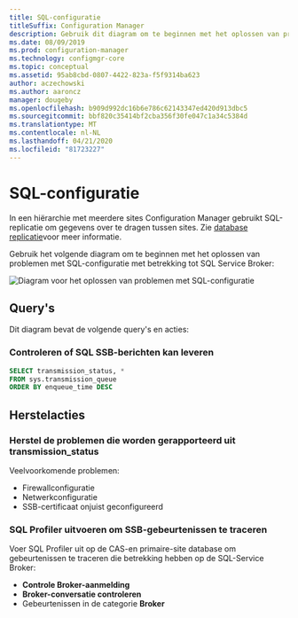 ```yaml
---
title: SQL-configuratie
titleSuffix: Configuration Manager
description: Gebruik dit diagram om te beginnen met het oplossen van problemen met SQL-configuratie voor Configuration Manager
ms.date: 08/09/2019
ms.prod: configuration-manager
ms.technology: configmgr-core
ms.topic: conceptual
ms.assetid: 95ab8cbd-0807-4422-823a-f5f9314ba623
author: aczechowski
ms.author: aaroncz
manager: dougeby
ms.openlocfilehash: b909d992dc16b6e786c62143347ed420d913dbc5
ms.sourcegitcommit: bbf820c35414bf2cba356f30fe047c1a34c5384d
ms.translationtype: MT
ms.contentlocale: nl-NL
ms.lasthandoff: 04/21/2020
ms.locfileid: "81723227"
---
```

# <a name="sql-configuration"></a>SQL-configuratie

In een hiërarchie met meerdere sites Configuration Manager gebruikt SQL-replicatie om gegevens over te dragen tussen sites. Zie [database replicatie](../../../plan-design/hierarchy/database-replication.md)voor meer informatie.

Gebruik het volgende diagram om te beginnen met het oplossen van problemen met SQL-configuratie met betrekking tot SQL Service Broker:

![Diagram voor het oplossen van problemen met SQL-configuratie](media/sql-configuration.svg)

## <a name="queries"></a>Query's

Dit diagram bevat de volgende query's en acties:

### <a name="check-if-sql-can-deliver-ssb-messages"></a>Controleren of SQL SSB-berichten kan leveren

```sql
SELECT transmission_status, *
FROM sys.transmission_queue
ORDER BY enqueue_time DESC
```

## <a name="remediation-actions"></a>Herstelacties

### <a name="remediate-the-issues-reported-from-transmission_status"></a>Herstel de problemen die worden gerapporteerd uit transmission_status

Veelvoorkomende problemen:

- Firewallconfiguratie
- Netwerkconfiguratie
- SSB-certificaat onjuist geconfigureerd

### <a name="run-sql-profiler-to-trace-ssb-events"></a>SQL Profiler uitvoeren om SSB-gebeurtenissen te traceren

Voer SQL Profiler uit op de CAS-en primaire-site database om gebeurtenissen te traceren die betrekking hebben op de SQL-Service Broker:

- **Controle Broker-aanmelding**
- **Broker-conversatie controleren**
- Gebeurtenissen in de categorie **Broker**
